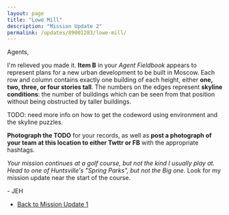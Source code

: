 ```yaml
---
layout: page
title: "Lowe Mill"
description: "Mission Update 2"
permalink: /updates/89001283/lowe-mill/
---
```


Agents,

I'm relieved you made it. **Item B** in your *Agent Fieldbook* appears
to represent plans for a new urban development to be built in Moscow.
Each row and column contains exactly one building of each height,
either **one, two, three, or four stories tall**.
The numbers on the edges represent **skyline conditions**: the number
of buildings which can be seen from that position without being
obstructed by taller buildings.

TODO: need more info on how to get the codeword using environment
and the skyline puzzles.

**Photograph the TODO** for your records,
as well as **post a photograph of your team at this location to either
Twttr or FB** with the appropriate hashtags.

*Your mission continues at a golf course, but not the kind I usually
play at. Head to one of Huntsville's "Spring Parks", but not
the Big one.* Look for my mission update near the start of the course.

\- JEH

* [Back to Mission Update 1](/updates/27293401/vbc/)
